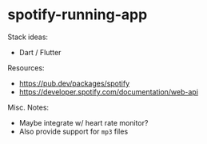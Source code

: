 # spotify-running-app

Stack ideas:
 - Dart / Flutter

Resources:
 - https://pub.dev/packages/spotify
 - https://developer.spotify.com/documentation/web-api

Misc. Notes:
 - Maybe integrate w/ heart rate monitor?
 - Also provide support for `mp3` files
